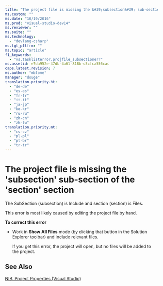 ```yaml
---
title: "The project file is missing the &#39;subsection&#39; sub-section of the &#39;section&#39; section | Microsoft Docs"
ms.custom: ""
ms.date: "10/19/2016"
ms.prod: "visual-studio-dev14"
ms.reviewer: ""
ms.suite: ""
ms.technology: 
  - "devlang-csharp"
ms.tgt_pltfrm: ""
ms.topic: "article"
f1_keywords: 
  - "vs.tasklisterror.projfile_subsectionerr"
ms.assetid: e7da952e-47db-4a61-818b-c5cfca556cac
caps.latest.revision: 7
ms.author: "mblome"
manager: "douge"
translation.priority.ht: 
  - "de-de"
  - "es-es"
  - "fr-fr"
  - "it-it"
  - "ja-jp"
  - "ko-kr"
  - "ru-ru"
  - "zh-cn"
  - "zh-tw"
translation.priority.mt: 
  - "cs-cz"
  - "pl-pl"
  - "pt-br"
  - "tr-tr"
---
```

# The project file is missing the &#39;subsection&#39; sub-section of the &#39;section&#39; section
The SubSection (subsection) is Include and section (section) is Files.  
  
 This error is most likely caused by editing the project file by hand.  
  
 **To correct this error**  
  
-   Work in **Show All Files** mode (by clicking that button in the Solution Explorer toolbar) and include relevant files.  
  
     If you get this error, the project will open, but no files will be added to the project.  
  
## See Also  
 [NIB: Project Properties (Visual Studio)](http://msdn.microsoft.com/en-us/eb4c97ed-f667-4850-98d0-6e2a4d21bbca)